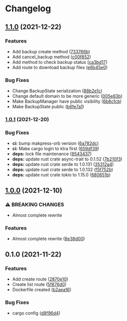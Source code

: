 # Changelog

## [1.1.0](https://www.github.com/makepress/api/compare/v1.0.1...v1.1.0) (2021-12-22)


### Features

* Add backup create method ([733766b](https://www.github.com/makepress/api/commit/733766b423faf4d8e73f708fe2105ede05d779e9))
* Add cancel_backup method ([c00f852](https://www.github.com/makepress/api/commit/c00f85280f6f37baacc07b9ff044680367683d06))
* Add method to check backup status ([ca3bd17](https://www.github.com/makepress/api/commit/ca3bd17df93cbbf08247710cc853ddd7f57391d4))
* Add route to download backup files ([e6b45e0](https://www.github.com/makepress/api/commit/e6b45e06f046dd92c84ecc62b65f77fa065ccdcd))


### Bug Fixes

* Change BackupState serialization ([88b2e1c](https://www.github.com/makepress/api/commit/88b2e1c4942033a118969180f79c88370b745563))
* Change default domain to be more generic ([005e83b](https://www.github.com/makepress/api/commit/005e83b2d15650540eff14619eac0ab9cbda4415))
* Make BackupManager have public visibility ([6b8cfcb](https://www.github.com/makepress/api/commit/6b8cfcb97b9b01764166ed347d4d2f28e9a33837))
* Make BackupState public ([b6fe7a1](https://www.github.com/makepress/api/commit/b6fe7a143e30d2a1b1348f9634369957956e8cc1))

### [1.0.1](https://www.github.com/makepress/api/compare/v1.0.0...v1.0.1) (2021-12-20)


### Bug Fixes

* **ci:** bump makpress-orb version ([6a782dc](https://www.github.com/makepress/api/commit/6a782dcb4dd3415d93bca2a8735da0c97d1cb180))
* **ci:** Make cargo login to ktra first ([659df39](https://www.github.com/makepress/api/commit/659df3919fdbafcb33c6e3c22bab6785afade82c))
* **deps:** lock file maintenance ([8543437](https://www.github.com/makepress/api/commit/8543437353c1ca93908262c21e858083514c552d))
* **deps:** update rust crate async-trait to 0.1.52 ([7b210f3](https://www.github.com/makepress/api/commit/7b210f34b30da152fe1a4fd83986b9c69871f03b))
* **deps:** update rust crate serde to 1.0.131 ([35312a4](https://www.github.com/makepress/api/commit/35312a4bffe89aabdcd624a1c3fe4012aaff8b9e))
* **deps:** update rust crate serde to 1.0.132 ([f5f752b](https://www.github.com/makepress/api/commit/f5f752be42b1f05584d84a73b1773621673c2ac0))
* **deps:** update rust crate tokio to 1.15.0 ([680651b](https://www.github.com/makepress/api/commit/680651b6dad31ad4e5f26e757359a60e73ea8e41))

## [1.0.0](https://www.github.com/makepress/api/compare/v0.1.0...v1.0.0) (2021-12-10)


### ⚠ BREAKING CHANGES

* Almost complete rewrite

### Features

* Almost complete rewrite ([8e38d00](https://www.github.com/makepress/api/commit/8e38d00e08aa29ed3503d71976d3da5da869af7b))

## 0.1.0 (2021-11-22)


### Features

* Add create route ([2870e10](https://www.github.com/makepress/api/commit/2870e109201925d048513e0f70678ed329497aba))
* Create list route ([5f876d0](https://www.github.com/makepress/api/commit/5f876d07f7cecd2452f53f7bbef5e0fe3976f831))
* Dockerfile created ([b2aea16](https://www.github.com/makepress/api/commit/b2aea16c93c8f70d544d9910f52200f98f56ba4e))


### Bug Fixes

* cargo config ([d8f96d4](https://www.github.com/makepress/api/commit/d8f96d4f3557ed9e2656d23680b6934821602dd6))
